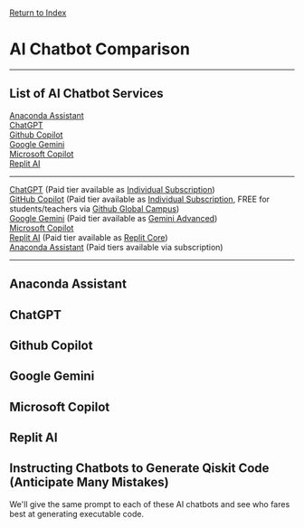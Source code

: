 \
[Return to Index](index.md)
# AI Chatbot Comparison
***
## List of AI Chatbot Services

[Anaconda Assistant](#anaconda-assistant)\
[ChatGPT](#chatgpt)\
[Github Copilot](#github-copilot)\
[Google Gemini](#google-gemini)\
[Microsoft Copilot](#microsoft-copilot)\
[Replit AI](#replit-ai)
***

[ChatGPT](https://chat.openai.com/) (Paid tier available as [Individual Subscription](https://openai.com/chatgpt/pricing))\
[GitHub Copilot](https://github.com/features/copilot) (Paid tier available as [Individual Subscription](https://docs.github.com/en/billing/managing-billing-for-github-copilot/about-billing-for-github-copilot#pricing-for-github-copilot-individual), FREE for students/teachers via [Github Global Campus](https://docs.github.com/en/education/explore-the-benefits-of-teaching-and-learning-with-github-education/github-global-campus-for-students/apply-to-github-global-campus-as-a-student))\
[Google Gemini](https://gemini.google.com/app) (Paid tier available as [Gemini Advanced](https://support.google.com/googleone/answer/14534406))\
[Microsoft Copilot](https://copilot.microsoft.com/)\
[Replit AI](https://replit.com/ai) (Paid tier available as [Replit Core](https://replit.com/replit-core))\
[Anaconda Assistant](https://docs.anaconda.com/free/anaconda-notebooks/anaconda-assistant/) (Paid tiers available via subscription)

***

## Anaconda Assistant
## ChatGPT
## Github Copilot
## Google Gemini
## Microsoft Copilot
## Replit AI

## Instructing Chatbots to Generate Qiskit Code (Anticipate Many Mistakes)
We'll give the same prompt to each of these AI chatbots and see who fares best at generating executable code.
